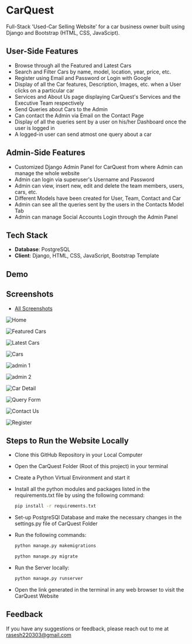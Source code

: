 # CarQuest

Full-Stack 'Used-Car Selling Website' for a car business owner built using Django and Bootstrap (HTML, CSS, JavaScipt).

## User-Side Features

- Browse through all the Featured and Latest Cars
- Search and Filter Cars by name, model, location, year, price, etc.
- Register using Email and Password or Login with Google
- Display of all the Car features, Description, Images, etc. when a User clicks on a particular car
- Services and About Us page displaying CarQuest's Services and the Executive Team respectively
- Send Queries about Cars to the Admin
- Can contact the Admin via Email on the Contact Page
- Display of all the queries sent by a user on his/her Dashboard once the user is logged in
- A logged-in user can send atmost one query about a car

## Admin-Side Features

- Customized Django Admin Panel for CarQuest from where Admin can manage the whole website
- Admin can login via superuser's Username and Password
- Admin can view, insert new, edit and delete the team members, users, cars, etc.
- Different Models have been created for User, Team, Contact and Car
- Admin can see all the queries sent by the users in the Contacts Model Tab
- Admin can manage Social Accounts Login through the Admin Panel

## Tech Stack

- **Database**: PostgreSQL
- **Client**: Django, HTML, CSS, JavaScript, Bootstrap Template

## Demo



## Screenshots

- [All Screenshots](https://drive.google.com/drive/folders/1r6BWLZf7pcqhgBeGX2-Yi6_h_AJT1m21?usp=sharing)

![Home](https://drive.google.com/uc?export=view&id=1kovt-z3PebJUuuUzL7Uv_uWKkvKxPG8Y)

![Featured Cars](https://drive.google.com/uc?export=view&id=15d814sDVSdNQiR-prsXd8E9vZ6Uy7vhu)

![Latest Cars](https://drive.google.com/uc?export=view&id=1Yw6NvHaVk7rjzNE8UKv5PqRq_Iuk2nL9)

![Cars](https://drive.google.com/uc?export=view&id=1injsGlloBJ13R6sWyGRl3rXq03yDpGXo)

![admin 1](https://drive.google.com/uc?export=view&id=1sj9rGZnBIENPVh2jKsT4xX_kfkzjI5ke)

![admin 2](https://drive.google.com/uc?export=view&id=1xF6__cSbq-yiXzyxHBOQk08RWSoMBoh9)

![Car Detail](https://drive.google.com/uc?export=view&id=19WEITaL5aixPUGyOr25NWbf9jQnQPYPv)

![Query Form](https://drive.google.com/uc?export=view&id=1w_GMWU3TjaO1-i8qShouGrq_3GcB_lwq)

![Contact Us](https://drive.google.com/uc?export=view&id=1PekIZrLkKXBqkx8J7U4eLFELZl-1zmD2)

![Register](https://drive.google.com/uc?export=view&id=1E8thTV4qZizRyuOd-2y4xJ8OLpB0okqm)


## Steps to Run the Website Locally

- Clone this GitHub Repository in your Local Computer
- Open the CarQuest Folder (Root of this project) in your terminal
- Create a Python Virtual Environment and start it
- Install all the python modules and packages listed in the requirements.txt file by using the following command:
 
  ```bash
  pip install -r requirements.txt
  ```
- Set-up PostgreSQl Database and make the necessary changes in the settings.py file of CarQuest Folder
- Run the following commands:
  
   ```bash
  python manage.py makemigrations
  ```
   
   ```bash
  python manage.py migrate
  ```
- Run the Server locally:
   ```bash
  python manage.py runserver
  ```
- Open the link generated in the terminal in any web browser to visit the CarQuest Website

## Feedback

If you have any suggestions or feedback, please reach out to me at rasesh220303@gmail.com

